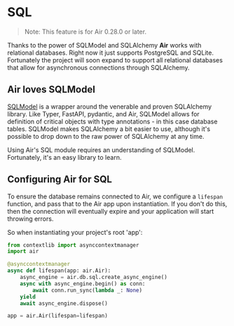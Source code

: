 # SQL

> Note: This feature is for Air 0.28.0 or later. 

Thanks to the power of SQLModel and SQLAlchemy **Air** works with relational databases. Right now it just supports PostgreSQL and SQLite. Fortunately the project will soon expand to support all relational databases that allow for asynchronous connections through SQLAlchemy. 

## Air loves SQLModel

[SQLModel](https://sqlmodel.tiangolo.com/) is a wrapper around the venerable and proven SQLAlchemy library. Like Typer, FastAPI, pydantic, and Air, SQLModel allows for definition of critical objects with type annotations - in this case database tables. SQLModel makes SQLAlchemy a bit easier to use, although it's possible to drop down to the raw power of SQLAlchemy at any time.

Using Air's SQL module requires an understanding of SQLModel. Fortunately, it's an easy library to learn.

## Configuring Air for SQL

To ensure the database remains connected to Air, we configure a `lifespan` function, and pass that to the Air app upon instantiation. If you don't do this, then the connection will eventually expire and your application will start throwing errors.

So when instantiating your project's root 'app':

```python
from contextlib import asynccontextmanager
import air

@asynccontextmanager
async def lifespan(app: air.Air):
    async_engine = air.db.sql.create_async_engine()
    async with async_engine.begin() as conn:
        await conn.run_sync(lambda _: None)    
    yield
    await async_engine.dispose()

app = air.Air(lifespan=lifespan)
```